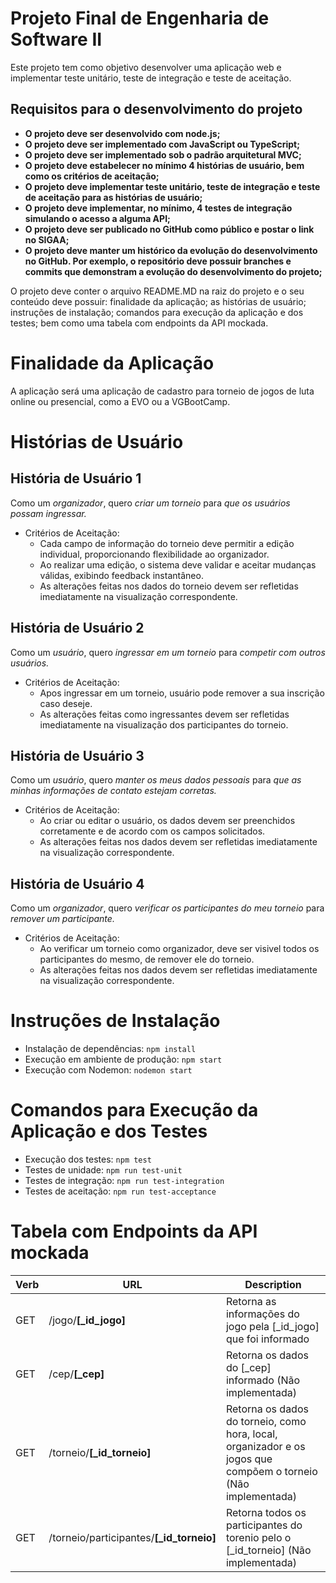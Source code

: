 # Projeto Final de Engenharia de Software II

Este projeto tem como objetivo desenvolver uma aplicação web e implementar teste unitário, teste de integração e teste de aceitação.

## Requisitos para o desenvolvimento do projeto

- **O projeto deve ser desenvolvido com node.js;**
- **O projeto deve ser implementado com JavaScript ou TypeScript;**
- **O projeto deve ser implementado sob o padrão arquitetural MVC;**
- **O projeto deve estabelecer no mínimo 4 histórias de usuário, bem como os critérios de aceitação;**
- **O projeto deve implementar teste unitário, teste de integração e teste de aceitação para as histórias de usuário;**
- **O projeto deve implementar, no mínimo, 4 testes de integração simulando o acesso a alguma API;**
- **O projeto deve ser publicado no GitHub como público e postar o link no SIGAA;**
- **O projeto deve manter um histórico da evolução do desenvolvimento no GitHub. Por exemplo, o repositório deve possuir branches e commits que demonstram a evolução do desenvolvimento do projeto;**

O projeto deve conter o arquivo README.MD na raiz do projeto e o seu conteúdo deve possuir: finalidade da aplicação; as histórias de usuário; instruções de instalação; comandos para execução da aplicação e dos testes; bem como uma tabela com endpoints da API mockada.  

# Finalidade da Aplicação

A aplicação será uma aplicação de cadastro para torneio de jogos de luta online ou presencial, como a EVO ou a VGBootCamp.

# Histórias de Usuário

## História de Usuário 1

Como um *organizador*, quero *criar um torneio* para *que os usuários possam ingressar.*

- Critérios de Aceitação:
  - Cada campo de informação do torneio deve permitir a edição individual, proporcionando flexibilidade ao organizador.
  - Ao realizar uma edição, o sistema deve validar e aceitar mudanças válidas, exibindo feedback instantâneo.
  - As alterações feitas nos dados do torneio devem ser refletidas imediatamente na visualização correspondente.

## História de Usuário 2

Como um *usuário*, quero *ingressar em um torneio* para *competir com outros usuários.*

- Critérios de Aceitação:
  - Apos ingressar em um torneio, usuário pode remover a sua inscrição caso deseje.
  - As alterações feitas como ingressantes devem ser refletidas imediatamente na visualização dos participantes do torneio.

## História de Usuário 3

Como um *usuário*, quero *manter os meus dados pessoais* para *que as minhas informações de contato estejam corretas.*

- Critérios de Aceitação:
  - Ao criar ou editar o usuário, os dados devem ser preenchidos corretamente e de acordo com os campos solicitados.
  - As alterações feitas nos dados devem ser refletidas imediatamente na visualização correspondente.

## História de Usuário 4

Como um *organizador*, quero *verificar os participantes do meu torneio* para *remover um participante.*

- Critérios de Aceitação:
  - Ao verificar um torneio como organizador, deve ser visivel todos os participantes do mesmo, de remover ele do torneio.
  - As alterações feitas nos dados devem ser refletidas imediatamente na visualização correspondente.

# Instruções de Instalação
- Instalação de dependências: `npm install`
- Execução em ambiente de produção: `npm start`
- Execução com Nodemon: `nodemon start`

# Comandos para Execução da Aplicação e dos Testes
- Execução dos testes: `npm test`
- Testes de unidade: `npm run test-unit`
- Testes de integração: `npm run test-integration`
- Testes de aceitação: `npm run test-acceptance`

 # Tabela com Endpoints da API mockada

| Verb | URL | Description
| - | - | - |
| GET | /jogo/**[_id_jogo]** | Retorna as informações do jogo pela [_id_jogo] que foi informado |
| GET | /cep/**[_cep]** | Retorna os dados do [_cep] informado (Não implementada) |
| GET | /torneio/**[_id_torneio]**  | Retorna os dados do torneio, como hora, local, organizador e os jogos que compõem o torneio (Não implementada) |
| GET | /torneio/participantes/**[_id_torneio]** | Retorna todos os participantes do torenio pelo o [_id_torneio] (Não implementada) |
